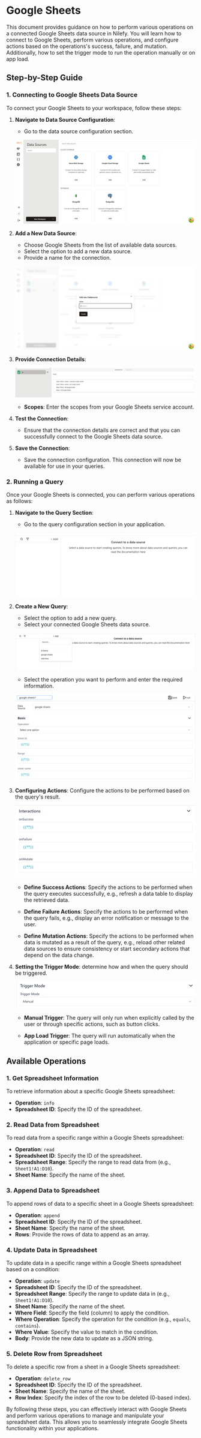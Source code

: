 # Google Sheets

This document provides guidance on how to perform various operations on a connected Google Sheets data source in Nilefy. You will learn how to connect to Google Sheets, perform various operations, and configure actions based on the operations's success, failure, and mutation. Additionally, how to set the trigger mode to run the operation manually or on app load.

## Step-by-Step Guide

### 1. Connecting to Google Sheets Data Source

To connect your Google Sheets to your workspace, follow these steps:

1. **Navigate to Data Source Configuration**:
   - Go to the data source configuration section.

    ![Nilefy](img/ds.png)

2. **Add a New Data Source**:
    - Choose Google Sheets from the list of available data sources.
    - Select the option to add a new data source.
    - Provide a name for the connection.
    
    ![Nilefy](img/ds_name.png)

3. **Provide Connection Details**:

    ![Nilefy](img/google_sheets/gs.png)

    - **Scopes**: Enter the scopes from your Google Sheets service account.

4. **Test the Connection**:
   - Ensure that the connection details are correct and that you can successfully connect to the Google Sheets data source.

5. **Save the Connection**:
    - Save the connection configuration. This connection will now be available for use in your queries.


### 2. Running a Query

Once your Google Sheets is connected, you can perform various operations as follows:

1. **Navigate to the Query Section**:
   - Go to the query configuration section in your application.

    ![Nilefy](img/query_config.png)

2. **Create a New Query**:
   - Select the option to add a new query.
   - Select your connected Google Sheets data source.

    ![Nilefy](img/google_sheets/query_add.png)

   - Select the operation you want to perform and enter the required information.
    
    ![Nilefy](img/google_sheets/query.png)

3. **Configuring Actions**: Configure the actions to be performed based on the query's result.

    ![Nilefy](img/interactions.png)

    - **Define Success Actions**: Specify the actions to be performed when the query executes successfully, e.g., refresh a data table to display the retrieved data. 

    - **Define Failure Actions**: Specify the actions to be performed when the query fails, e.g., display an error notification or message to the user.

    - **Define Mutation Actions**: Specify the actions to be performed when data is mutated as a result of the query, e.g., reload other related data sources to ensure consistency or start secondary actions that depend on the data change.


4. **Setting the Trigger Mode**: determine how and when the query should be triggered.
    
    ![Nilefy](img/trigger.png)

    - **Manual Trigger**: The query will only run when explicitly called by the user or through specific actions, such as button clicks.

    - **App Load Trigger**: The query will run automatically when the application or specific page loads.

## Available Operations

### 1. Get Spreadsheet Information

To retrieve information about a specific Google Sheets spreadsheet:

- **Operation**: `info`
- **Spreadsheet ID**: Specify the ID of the spreadsheet.

### 2. Read Data from Spreadsheet

To read data from a specific range within a Google Sheets spreadsheet:

- **Operation**: `read`
- **Spreadsheet ID**: Specify the ID of the spreadsheet.
- **Spreadsheet Range**: Specify the range to read data from (e.g., `Sheet1!A1:D10`).
- **Sheet Name**: Specify the name of the sheet.

### 3. Append Data to Spreadsheet

To append rows of data to a specific sheet in a Google Sheets spreadsheet:

- **Operation**: `append`
- **Spreadsheet ID**: Specify the ID of the spreadsheet.
- **Sheet Name**: Specify the name of the sheet.
- **Rows**: Provide the rows of data to append as an array.

### 4. Update Data in Spreadsheet

To update data in a specific range within a Google Sheets spreadsheet based on a condition:

- **Operation**: `update`
- **Spreadsheet ID**: Specify the ID of the spreadsheet.
- **Spreadsheet Range**: Specify the range to update data in (e.g., `Sheet1!A1:D10`).
- **Sheet Name**: Specify the name of the sheet.
- **Where Field**: Specify the field (column) to apply the condition.
- **Where Operation**: Specify the operation for the condition (e.g., `equals`, `contains`).
- **Where Value**: Specify the value to match in the condition.
- **Body**: Provide the new data to update as a JSON string.

### 5. Delete Row from Spreadsheet

To delete a specific row from a sheet in a Google Sheets spreadsheet:

- **Operation**: `delete_row`
- **Spreadsheet ID**: Specify the ID of the spreadsheet.
- **Sheet Name**: Specify the name of the sheet.
- **Row Index**: Specify the index of the row to be deleted (0-based index).

By following these steps, you can effectively interact with Google Sheets and perform various operations to manage and manipulate your spreadsheet data. This allows you to seamlessly integrate Google Sheets functionality within your applications.
